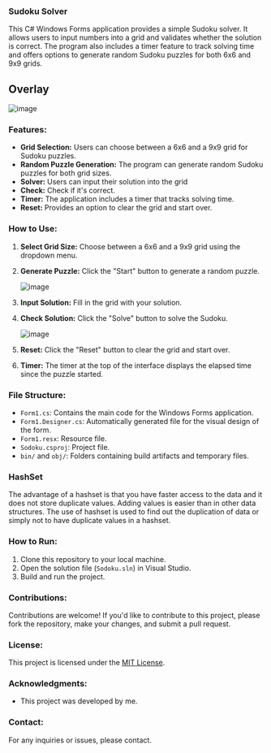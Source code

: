 ### Sudoku Solver

This C# Windows Forms application provides a simple Sudoku solver. It allows users to input numbers into a grid and validates whether the solution is correct. The program also includes a timer feature to track solving time and offers options to generate random Sudoku puzzles for both 6x6 and 9x9 grids.

## Overlay 

![image](https://github.com/Noah316-spec/Sudoku-Spiel-Solver-Generator-/assets/106232024/a73c7e34-dbed-47cd-adc9-8644fb06af52)

### Features:
- **Grid Selection:** Users can choose between a 6x6 and a 9x9 grid for Sudoku puzzles.
- **Random Puzzle Generation:** The program can generate random Sudoku puzzles for both grid sizes.
- **Solver:** Users can input their solution into the grid 
- **Check:** Check if it's correct.
- **Timer:** The application includes a timer that tracks solving time.
- **Reset:** Provides an option to clear the grid and start over.

### How to Use:
1. **Select Grid Size:** Choose between a 6x6 and a 9x9 grid using the dropdown menu.
2. **Generate Puzzle:** Click the "Start" button to generate a random puzzle.

   ![image](https://github.com/Noah316-spec/Sudoku-Spiel-Solver-Generator-/assets/106232024/4c893edb-e8dd-402d-b650-89bc90dc64aa)

4. **Input Solution:** Fill in the grid with your solution.
5. **Check Solution:** Click the "Solve" button to solve the Sudoku.

   ![image](https://github.com/Noah316-spec/Sudoku-Spiel-Solver-Generator-/assets/106232024/4bb648ac-0330-4967-933e-ed8215901e63)
   
7. **Reset:** Click the "Reset" button to clear the grid and start over.
9. **Timer:** The timer at the top of the interface displays the elapsed time since the puzzle started.

### File Structure:
- `Form1.cs`: Contains the main code for the Windows Forms application.
- `Form1.Designer.cs`: Automatically generated file for the visual design of the form.
- `Form1.resx`: Resource file.
- `Sodoku.csproj`: Project file.
- `bin/` and `obj/`: Folders containing build artifacts and temporary files.

### HashSet 

The advantage of a hashset is that you have faster access to the data and it does not store duplicate values. Adding values is easier than in other data structures.
The use of hashset is used to find out the duplication of data or simply not to have duplicate values in a hashset. 


### How to Run:
1. Clone this repository to your local machine.
2. Open the solution file (`Sodoku.sln`) in Visual Studio.
3. Build and run the project.

### Contributions:
Contributions are welcome! If you'd like to contribute to this project, please fork the repository, make your changes, and submit a pull request.

### License:
This project is licensed under the [MIT License](LICENSE).

### Acknowledgments:
- This project was developed by me.

### Contact:
For any inquiries or issues, please contact.
